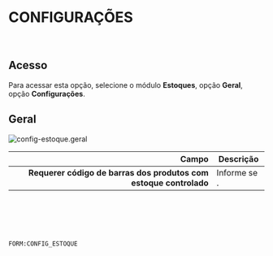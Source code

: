 # CONFIGURAÇÕES
<br> 

## Acesso
Para acessar esta opção, selecione o módulo **Estoques**, opção **Geral**, opção **Configurações**.
<br>

## Geral
![config-estoque.geral](https://raw.githubusercontent.com/netforcews/docs-erp/master/estoques/imagens/config-estoque.geral.png)

Campo | Descrição
--:|---
**Requerer código de barras dos produtos com estoque controlado** | Informe se .
<br>
<br>
<br>
<br>

```FORM:CONFIG_ESTOQUE```
